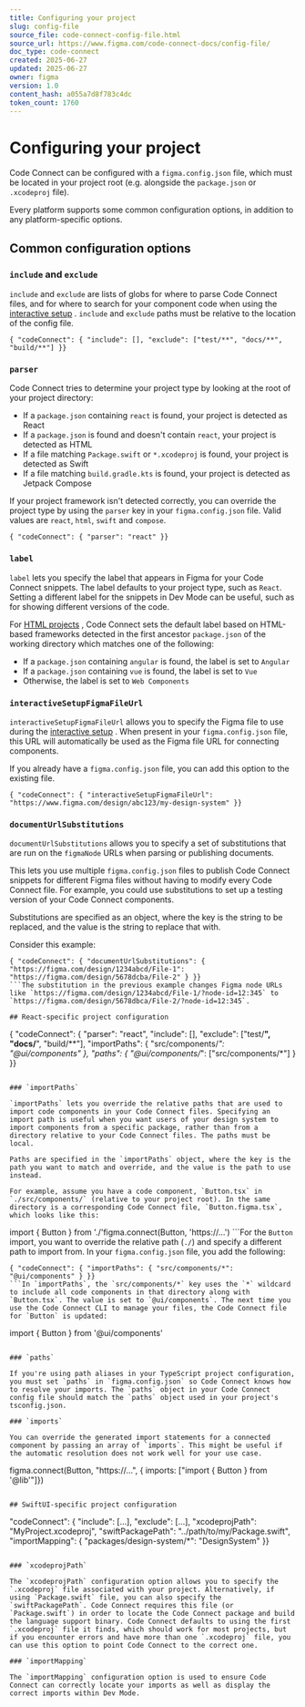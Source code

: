 ```yaml
---
title: Configuring your project
slug: config-file
source_file: code-connect-config-file.html
source_url: https://www.figma.com/code-connect-docs/config-file/
doc_type: code-connect
created: 2025-06-27
updated: 2025-06-27
owner: figma
version: 1.0
content_hash: a055a7d8f783c4dc
token_count: 1760
---
```

# Configuring your project

Code Connect can be configured with a `figma.config.json` file, which must be located in your project root (e.g. alongside the `package.json` or `.xcodeproj` file).

Every platform supports some common configuration options, in addition to any platform-specific options.

## Common configuration options

### `include` and `exclude`

`include` and `exclude` are lists of globs for where to parse Code Connect files, and for where to search for your component code when using the [interactive setup](/code-connect-docs/quickstart-guide/#use-the-interactive-setup)
. `include` and `exclude` paths must be relative to the location of the config file.

```
{ "codeConnect": { "include": [], "exclude": ["test/**", "docs/**", "build/**"] }}
```

### `parser`

Code Connect tries to determine your project type by looking at the root of your project directory:

- If a `package.json` containing `react` is found, your project is detected as React
- If a `package.json` is found and doesn't contain `react`, your project is detected as HTML
- If a file matching `Package.swift` or `*.xcodeproj` is found, your project is detected as Swift
- If a file matching `build.gradle.kts` is found, your project is detected as Jetpack Compose

If your project framework isn't detected correctly, you can override the project type by using the `parser` key in your `figma.config.json` file. Valid values are `react`, `html`, `swift` and `compose`.

```
{ "codeConnect": { "parser": "react" }}
```

### `label`

`label` lets you specify the label that appears in Figma for your Code Connect snippets. The label defaults to your project type, such as `React`. Setting a different label for the snippets in Dev Mode can be useful, such as for showing different versions of the code.

For [HTML projects](/code-connect-docs/html/)
, Code Connect sets the default label based on HTML-based frameworks detected in the first ancestor `package.json` of the working directory which matches one of the following:

- If a `package.json` containing `angular` is found, the label is set to `Angular`
- If a `package.json` containing `vue` is found, the label is set to `Vue`
- Otherwise, the label is set to `Web Components`

### `interactiveSetupFigmaFileUrl`

`interactiveSetupFigmaFileUrl` allows you to specify the Figma file to use during the [interactive setup](/code-connect-docs/quickstart-guide/#use-the-interactive-setup)
. When present in your `figma.config.json` file, this URL will automatically be used as the Figma file URL for connecting components.

If you already have a `figma.config.json` file, you can add this option to the existing file.

```
{ "codeConnect": { "interactiveSetupFigmaFileUrl": "https://www.figma.com/design/abc123/my-design-system" }}
```

### `documentUrlSubstitutions`

`documentUrlSubstitutions` allows you to specify a set of substitutions that are run on the `figmaNode` URLs when parsing or publishing documents.

This lets you use multiple `figma.config.json` files to publish Code Connect snippets for different Figma files without having to modify every Code Connect file. For example, you could use substitutions to set up a testing version of your Code Connect components.

Substitutions are specified as an object, where the key is the string to be replaced, and the value is the string to replace that with.

Consider this example:

```
{ "codeConnect": { "documentUrlSubstitutions": { "https://figma.com/design/1234abcd/File-1": "https://figma.com/design/5678dcba/File-2" } }}
```The substitution in the previous example changes Figma node URLs like `https://figma.com/design/1234abcd/File-1/?node-id=12:345` to `https://figma.com/design/5678dbca/File-2/?node-id=12:345`.

## React-specific project configuration

```
{ "codeConnect": { "parser": "react", "include": [], "exclude": ["test/**", "docs/**", "build/**"], "importPaths": { "src/components/*": "@ui/components" }, "paths": { "@ui/components/*": ["src/components/*"] } }}
```

### `importPaths`

`importPaths` lets you override the relative paths that are used to import code components in your Code Connect files. Specifying an import path is useful when you want users of your design system to import components from a specific package, rather than from a directory relative to your Code Connect files. The paths must be local.

Paths are specified in the `importPaths` object, where the key is the path you want to match and override, and the value is the path to use instead.

For example, assume you have a code component, `Button.tsx` in `./src/components/` (relative to your project root). In the same directory is a corresponding Code Connect file, `Button.figma.tsx`, which looks like this:

```
import { Button } from './'figma.connect(Button, 'https://...')
```For the `Button` import, you want to override the relative path (`./`) and specify a different path to import from. In your `figma.config.json` file, you add the following:

```
{ "codeConnect": { "importPaths": { "src/components/*": "@ui/components" } }}
```In `importPaths`, the `src/components/*` key uses the `*` wildcard to include all code components in that directory along with `Button.tsx`. The value is set to `@ui/components`. The next time you use the Code Connect CLI to manage your files, the Code Connect file for `Button` is updated:

```
import { Button } from '@ui/components'
```

### `paths`

If you're using path aliases in your TypeScript project configuration, you must set `paths` in `figma.config.json` so Code Connect knows how to resolve your imports. The `paths` object in your Code Connect config file should match the `paths` object used in your project's tsconfig.json.

### `imports`

You can override the generated import statements for a connected component by passing an array of `imports`. This might be useful if the automatic resolution does not work well for your use case.

```
figma.connect(Button, "https://...", { imports: ["import { Button } from '@lib'"]})
```

## SwiftUI-specific project configuration

```
"codeConnect": { "include": [...], "exclude": [...], "xcodeprojPath": "MyProject.xcodeproj", "swiftPackagePath": "../path/to/my/Package.swift", "importMapping": { "packages/design-system/*": "DesignSystem" }}
```

### `xcodeprojPath`

The `xcodeprojPath` configuration option allows you to specify the `.xcodeproj` file associated with your project. Alternatively, if using `Package.swift` file, you can also specify the `swiftPackagePath`. Code Connect requires this file (or `Package.swift`) in order to locate the Code Connect package and build the language support binary. Code Connect defaults to using the first `.xcodeproj` file it finds, which should work for most projects, but if you encounter errors and have more than one `.xcodeproj` file, you can use this option to point Code Connect to the correct one.

### `importMapping`

The `importMapping` configuration option is used to ensure Code Connect can correctly locate your imports as well as display the correct imports within Dev Mode.